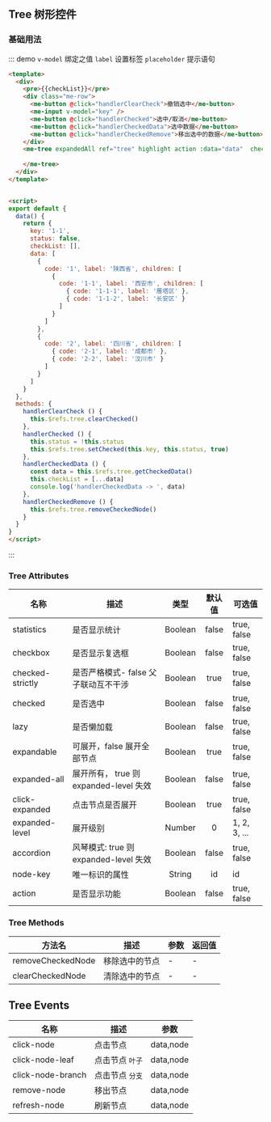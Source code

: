 
## Tree 树形控件

### 基础用法
::: demo `v-model` 绑定之值 `label` 设置标签 `placeholder` 提示语句
```html
<template>
  <div>
    <pre>{{checkList}}</pre>
    <div class="me-row">
      <me-button @click="handlerClearCheck">撤销选中</me-button>
      <me-input v-model="key" />
      <me-button @click="handlerChecked">选中/取消</me-button>
      <me-button @click="handlerCheckedData">选中数据</me-button>
      <me-button @click="handlerCheckedRemove">移出选中的数据</me-button>
    </div>
    <me-tree expandedAll ref="tree" highlight action :data="data"  checkbox statistics header header-label="全选">
      
    </me-tree>
  </div>
</template>


<script>
export default {
  data() {
    return {
      key: '1-1',
      status: false,
      checkList: [],
      data: [
        {
          code: '1', label: '陕西省', children: [
            {
              code: '1-1', label: '西安市', children: [
                { code: '1-1-1', label: '雁塔区' },
                { code: '1-1-2', label: '长安区' }
              ]
            }
          ]
        },
        {
          code: '2', label: '四川省', children: [
            { code: '2-1', label: '成都市' },
            { code: '2-2', label: '汶川市' }
          ]
        }
      ]
    }
  },
  methods: {
    handlerClearCheck () {
      this.$refs.tree.clearChecked()
    },
    handlerChecked () {
      this.status = !this.status
      this.$refs.tree.setChecked(this.key, this.status, true)
    },
    handlerCheckedData () {
      const data = this.$refs.tree.getCheckedData()
      this.checkList = [...data]
      console.log('handlerCheckedData -> ', data)
    },
    handlerCheckedRemove () {
      this.$refs.tree.removeCheckedNode()
    }
  }
}
</script>
```
:::
<!-- 
### Checkbox 用法
::: demo `v-model` 绑定之值 `label` 设置标签 `placeholder` 提示语句
```html
<template>
  <me-tree :data="data" checkbox header />
</template>
<script>
export default {
  data() {
    return {
      data: [
        {
          id: '1', label: '陕西省', children: [
            {
              id: '1-1', label: '西安市', children: [
                { id: '1-1-1', label: '雁塔区' },
                { id: '1-1-2', label: '长安区' }
              ]
            }
          ]
        },
        {
          id: '2', label: '四川省', children: [
            { id: '2-1', label: '成都市' },
            { id: '2-2', label: '汶川市' }
          ]
        }
      ]
    }
  }
}
</script>
```
:::


### 全部用法
::: demo `v-model` 绑定之值 `label` 设置标签 `placeholder` 提示语句
```html
<template>
  <me-tree :data="data" action checkbox expanded statistics />
</template>
<script>
export default {
  data() {
    return {
      data: [
        {
          id: '1', label: '陕西省', children: [
            {
              id: '1-1', label: '西安市', children: [
                { id: '1-1-1', label: '雁塔区' },
                { id: '1-1-2', label: '长安区' }
              ]
            }
          ]
        },
        {
          id: '2', label: '四川省', children: [
            { id: '2-1', label: '成都市' },
            { id: '2-2', label: '汶川市' }
          ]
        }
      ]
    }
  }
}
</script>
```
::: -->

### Tree Attributes
| 名称             | 描述                                   |  类型   | 默认值 | 可选值       |
| ---------------- | -------------------------------------- | :-----: | :----: | ------------ |
| statistics       | 是否显示统计                           | Boolean | false  | true, false  |
| checkbox         | 是否显示复选框                         | Boolean | false  | true, false  |
| checked-strictly | 是否严格模式- false 父子联动互不干涉   | Boolean |  true  | true, false  |
| checked          | 是否选中                               | Boolean | false  | true, false  |
| lazy             | 是否懒加载                             | Boolean | false  | true, false  |
| expandable       | 可展开，false 展开全部节点             | Boolean |  true  | true, false  |
| expanded-all     | 展开所有， true 则 expanded-level 失效 | Boolean | false  | true, false  |
| click-expanded   | 点击节点是否展开                       | Boolean |  true  | true, false  |
| expanded-level   | 展开级别                               | Number  |   0    | 1, 2, 3, ... |
| accordion        | 风琴模式: true 则 expanded-level 失效  | Boolean | false  | true, false  |
| node-key         | 唯一标识的属性                         | String  |   id   | id           |
| action           | 是否显示功能                           | Boolean | false  | true, false  |


### Tree Methods

| 方法名            | 描述           | 参数 | 返回值 |
| ----------------- | -------------- | ---- | ------ |
| removeCheckedNode | 移除选中的节点 | -    | -      |
| clearCheckedNode  | 清除选中的节点 | -    | -      |

## Tree Events
| 名称              | 描述            |   参数    |
| ----------------- | --------------- | :-------: |
| click-node        | 点击节点        | data,node |
| click-node-leaf   | 点击节点 `叶子` | data,node |
| click-node-branch | 点击节点 `分支` | data,node |
| remove-node       | 移出节点        | data,node |
| refresh-node      | 刷新节点        | data,node |